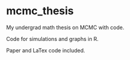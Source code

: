 # mcmc_thesis
My undergrad math thesis on MCMC with code.

Code for simulations and graphs in R.

Paper and LaTex code included.